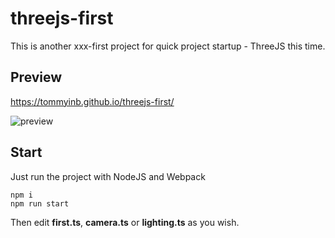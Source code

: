 # threejs-first

This is another xxx-first project for quick project startup - ThreeJS this time.

## Preview

https://tommyinb.github.io/threejs-first/

![preview](https://tommyinb.github.io/threejs-first/preview.png)

## Start

Just run the project with NodeJS and Webpack

```
npm i
npm run start
```

Then edit **first.ts**, **camera.ts** or **lighting.ts** as you wish.
